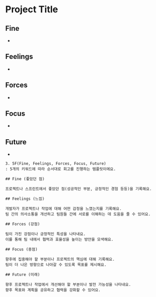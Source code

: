 # Project Title

## Fine

- 

## Feelings

- 

## Forces

- 

## Focus

- 

## Future

- 

```
3. 5F(Fine, Feelings, Forces, Focus, Future)
: 5개의 키워드에 따라 순서대로 회고를 진행하는 템플릿이에요.

## Fine (좋았던 점) 

프로젝트나 스프린트에서 좋았던 점(성공적인 부분, 긍정적인 경험 등등)을 기록해요.

## Feelings (느낌) 

개발자가 프로젝트나 작업에 대해 어떤 감정을 느꼈는지를 기록해요.
팀 간의 의사소통을 개선하고 팀원들 간에 서로를 이해하는 데 도움을 줄 수 있어요.

## Forces (강점) 

팀이 가진 강점이나 긍정적인 특성을 나타내요.
이를 통해 팀 내에서 협력과 효율성을 높이는 방안을 모색해요.

## Focus (중점) 

향후에 집중해야 할 부분이나 프로젝트의 핵심에 대해 기록해요.
팀이 더 나은 방향으로 나아갈 수 있도록 목표를 제시해요.

## Future (미래) 

향후 프로젝트나 작업에서 개선해야 할 부분이나 발전 가능성을 나타내요.
향후 목표와 계획을 공유하고 협력을 강화할 수 있어요.
```

